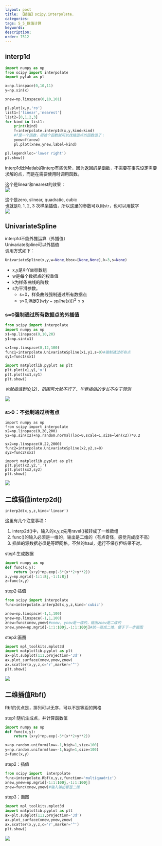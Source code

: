 ```yaml
---
layout: post
title: 【插值】scipy.interpolate.
categories:
tags: 5_5_数值计算
keywords:
description:
order: 7512
---
```


## interp1d

```py
import numpy as np
from scipy import interpolate
import pylab as pl

x=np.linspace(0,10,11)
y=np.sin(x)

xnew=np.linspace(0,10,101)

pl.plot(x,y,'ro')
list1=['linear','nearest']
list2=[0,1,2,3]
for kind in list1:
    print(kind)
    f=interpolate.interp1d(x,y,kind=kind)
    #f是一个函数，用这个函数就可以找插值点的函数值了：
    ynew=f(xnew)
    pl.plot(xnew,ynew,label=kind)

pl.legend(loc='lower right')
pl.show()
```

interp1d比Matlab的interp有些优势，因为返回的是函数，不需要在事先设定需要求解的点，而是在需要使用时调用函数。

这个是linear和nearest的效果：  
<img src='http://www.guofei.site/public/postimg/interp1d.png'>

这个是zero, slinear, quadratic, cubic  
也就是0, 1, 2, 3 次样条插值，所以这里的参数可以用str，也可以用数字   
<img src='http://www.guofei.site/public/postimg/interp1d1.png'>

## UnivariateSpline
interp1d不能外推运算（外插值）  
UnivariateSpline可以外插值  
调用方式如下：  
```py
UnivariateSpline(x,y,w=None,bbox=[None,None],k=3,s=None)
```
- x,y是X-Y坐标数组
- w是每个数据点的权重值
- k为样条曲线的阶数
- s为平滑参数。
    - s=0，样条曲线强制通过所有数据点
    - s>0,满足$\sum(w(y-spline(x)))^2 \leq s$

### s=0强制通过所有数据点的外插值
```py
from scipy import interpolate
import numpy as np
x1=np.linspace(0,10,20)
y1=np.sin(x1)

sx1=np.linspace(0,12,100)
func1=interpolate.UnivariateSpline(x1,y1,s=0)#强制通过所有点
sy1=func1(sx1)

import matplotlib.pyplot as plt
plt.plot(x1,y1,'o')
plt.plot(sx1,sy1)
plt.show()
```

*也就插值到(0,12)，范围再大就不行了，毕竟插值的专长不在于预测*  

<img src='http://www.guofei.site/public/postimg/univariatespline1.png'>

### s>0：不强制通过所有点  

```
import numpy as np
from scipy import interpolate
x2=np.linspace(0,20,200)
y2=np.sin(x2)+np.random.normal(loc=0,scale=1,size=len(x2))*0.2

sx2=np.linspace(0,22,2000)
func2=interpolate.UnivariateSpline(x2,y2,s=8)
sy2=func2(sx2)

import matplotlib.pyplot as plt
plt.plot(x2,y2,'.')
plt.plot(sx2,sy2)
plt.show()
```

<img src='http://www.guofei.site/public/postimg/univariatespline2.png'>

## 二维插值interp2d()
```
interp2d(x,y,z,kind='linear')
```

这里有几个注意事项：    
1. interp2d()中，输入的x,y,z先用ravel()被转成了一维数组  
2. func()的输入必须是一维的，输出是二维的（有点奇怪，感觉完成度不高）
3. 插值的源数据必须是等距网格。不然的haul，运行不保存但结果不对。  

step1:生成数据  
```py
import numpy as np
def func(x,y):
    return (x+y)*np.exp(-5*(x**2+y**2))
x,y=np.mgrid[-1:1:8j,-1:1:8j]
z=func(x,y)
```

step2:插值
```py
from scipy import interpolate
func=interpolate.interp2d(x,y,z,kind='cubic')

xnew=np.linspace(-1,1,100)
ynew=np.linspace(-1,1,100)
znew=func(xnew,ynew)#xnew, ynew是一维的，输出znew是二维的
xnew,ynew=np.mgrid[-1:1:100j,-1:1:100j]#统一变成二维，便于下一步画图
```

step3:画图  
```py
import mpl_toolkits.mplot3d
import matplotlib.pyplot as plt
ax=plt.subplot(111,projection='3d')
ax.plot_surface(xnew,ynew,znew)
ax.scatter(x,y,z,c='r',marker='^')
plt.show()
```

<img src='http://www.guofei.site/public/postimg/interp2d.png'>

## 二维插值Rbf()
Rbf的优点是，排列可以无序，可以不是等距的网格  

step1:随机生成点，并计算函数值  
```py
import numpy as np
def func(x,y):
    return (x+y)*np.exp(-5*(x**2+y**2))

x=np.random.uniform(low=-1,high=1,size=100)
y=np.random.uniform(low=-1,high=1,size=100)
z=func(x,y)
```

step2：插值  
```py
from scipy import  interpolate
func=interpolate.Rbf(x,y,z,function='multiquadric')
xnew,ynew=np.mgrid[-1:1:100j,-1:1:100j]
znew=func(xnew,ynew)#输入输出都是二维
```

step3：画图  
```py
import mpl_toolkits.mplot3d
import matplotlib.pyplot as plt
ax=plt.subplot(111,projection='3d')
ax.plot_surface(xnew,ynew,znew)
ax.scatter(x,y,z,c='r',marker='^')
plt.show()
```
<img src='http://www.guofei.site/public/postimg/rbf.png'>
